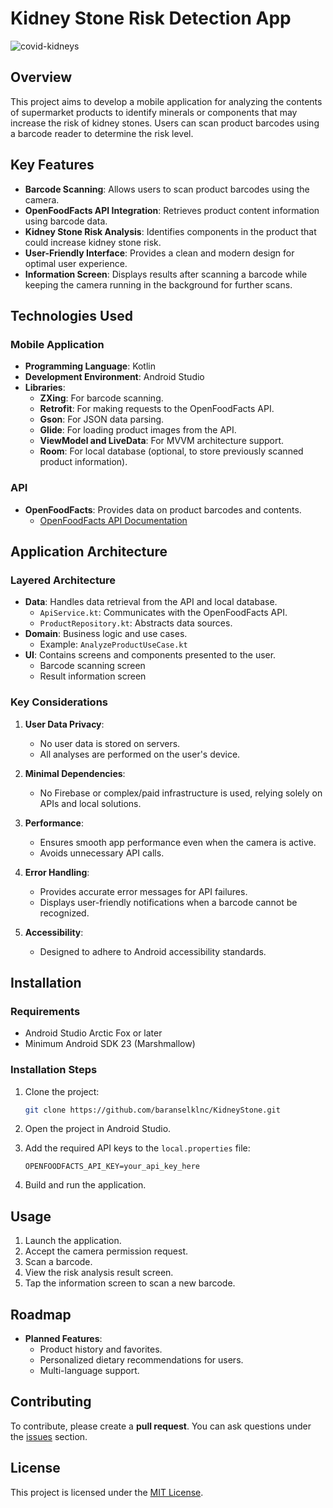 # Kidney Stone Risk Detection App
![covid-kidneys](https://github.com/user-attachments/assets/2bb7e954-b822-45e1-a8e7-833b47832e24)

## Overview
This project aims to develop a mobile application for analyzing the contents of supermarket products to identify minerals or components that may increase the risk of kidney stones. Users can scan product barcodes using a barcode reader to determine the risk level.

## Key Features
- **Barcode Scanning**: Allows users to scan product barcodes using the camera.
- **OpenFoodFacts API Integration**: Retrieves product content information using barcode data.
- **Kidney Stone Risk Analysis**: Identifies components in the product that could increase kidney stone risk.
- **User-Friendly Interface**: Provides a clean and modern design for optimal user experience.
- **Information Screen**: Displays results after scanning a barcode while keeping the camera running in the background for further scans.

## Technologies Used
### Mobile Application
- **Programming Language**: Kotlin
- **Development Environment**: Android Studio
- **Libraries**:
  - **ZXing**: For barcode scanning.
  - **Retrofit**: For making requests to the OpenFoodFacts API.
  - **Gson**: For JSON data parsing.
  - **Glide**: For loading product images from the API.
  - **ViewModel and LiveData**: For MVVM architecture support.
  - **Room**: For local database (optional, to store previously scanned product information).

### API
- **OpenFoodFacts**: Provides data on product barcodes and contents.
  - [OpenFoodFacts API Documentation](https://world.openfoodfacts.org/data)

## Application Architecture
### Layered Architecture
- **Data**: Handles data retrieval from the API and local database.
  - `ApiService.kt`: Communicates with the OpenFoodFacts API.
  - `ProductRepository.kt`: Abstracts data sources.
- **Domain**: Business logic and use cases.
  - Example: `AnalyzeProductUseCase.kt`
- **UI**: Contains screens and components presented to the user.
  - Barcode scanning screen
  - Result information screen

### Key Considerations
1. **User Data Privacy**:
   - No user data is stored on servers.
   - All analyses are performed on the user's device.

2. **Minimal Dependencies**:
   - No Firebase or complex/paid infrastructure is used, relying solely on APIs and local solutions.

3. **Performance**:
   - Ensures smooth app performance even when the camera is active.
   - Avoids unnecessary API calls.

4. **Error Handling**:
   - Provides accurate error messages for API failures.
   - Displays user-friendly notifications when a barcode cannot be recognized.

5. **Accessibility**:
   - Designed to adhere to Android accessibility standards.

## Installation
### Requirements
- Android Studio Arctic Fox or later
- Minimum Android SDK 23 (Marshmallow)

### Installation Steps
1. Clone the project:
   ```bash
   git clone https://github.com/baranselklnc/KidneyStone.git
   ```

2. Open the project in Android Studio.

3. Add the required API keys to the `local.properties` file:
   ```
   OPENFOODFACTS_API_KEY=your_api_key_here
   ```

4. Build and run the application.

## Usage
1. Launch the application.
2. Accept the camera permission request.
3. Scan a barcode.
4. View the risk analysis result screen.
5. Tap the information screen to scan a new barcode.

## Roadmap
- **Planned Features**:
  - Product history and favorites.
  - Personalized dietary recommendations for users.
  - Multi-language support.

## Contributing
To contribute, please create a **pull request**. You can ask questions under the [issues](https://github.com/baranselklnc/KidneyStone/issues) section.

## License
This project is licensed under the [MIT License](LICENSE).

